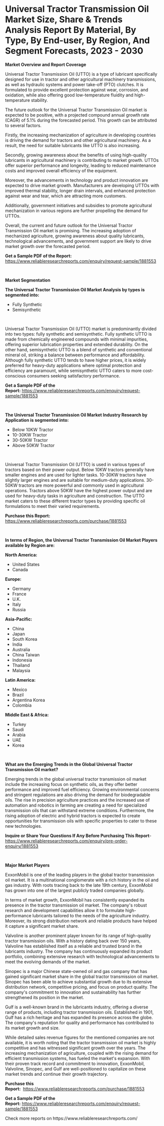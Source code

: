 <p><h1>Universal Tractor Transmission Oil Market Size, Share & Trends Analysis Report By Material, By Type, By End-user, By Region, And Segment Forecasts, 2023 - 2030</h1></p><p><strong>Market Overview and Report Coverage</strong></p>
<p><p>Universal Tractor Transmission Oil (UTTO) is a type of lubricant specifically designed for use in tractor and other agricultural machinery transmissions, as well as hydraulic systems and power take-off (PTO) clutches. It is formulated to provide excellent protection against wear, corrosion, and oxidation, while also offering good low-temperature fluidity and high-temperature stability.</p><p>The future outlook for the Universal Tractor Transmission Oil market is expected to be positive, with a projected compound annual growth rate (CAGR) of 5.1% during the forecasted period. This growth can be attributed to several factors.</p><p>Firstly, the increasing mechanization of agriculture in developing countries is driving the demand for tractors and other agricultural machinery. As a result, the need for suitable lubricants like UTTO is also increasing.</p><p>Secondly, growing awareness about the benefits of using high-quality lubricants in agricultural machinery is contributing to market growth. UTTOs offer superior performance and longevity, leading to reduced maintenance costs and improved overall efficiency of the equipment.</p><p>Moreover, the advancements in technology and product innovation are expected to drive market growth. Manufacturers are developing UTTOs with improved thermal stability, longer drain intervals, and enhanced protection against wear and tear, which are attracting more customers.</p><p>Additionally, government initiatives and subsidies to promote agricultural mechanization in various regions are further propelling the demand for UTTOs.</p><p>Overall, the current and future outlook for the Universal Tractor Transmission Oil market is promising. The increasing adoption of mechanized agriculture, growing awareness about quality lubricants, technological advancements, and government support are likely to drive market growth over the forecasted period.</p></p>
<p><strong>Get a Sample PDF of the Report:</strong> <a href="https://www.reliableresearchreports.com/enquiry/request-sample/1881553">https://www.reliableresearchreports.com/enquiry/request-sample/1881553</a></p>
<p>&nbsp;</p>
<p><strong>Market Segmentation</strong></p>
<p><strong>The Universal Tractor Transmission Oil Market Analysis by types is segmented into:</strong></p>
<p><ul><li>Fully Synthetic</li><li>Semisynthetic</li></ul></p>
<p>&nbsp;</p>
<p><p>Universal Tractor Transmission Oil (UTTO) market is predominantly divided into two types: fully synthetic and semisynthetic. Fully synthetic UTTO is made from chemically engineered compounds with minimal impurities, offering superior lubrication properties and extended durability. On the other hand, semisynthetic UTTO is a blend of synthetic and conventional mineral oil, striking a balance between performance and affordability. Although fully synthetic UTTO tends to have higher prices, it is widely preferred for heavy-duty applications where optimal protection and efficiency are paramount, while semisynthetic UTTO caters to more cost-conscious consumers seeking satisfactory performance.</p></p>
<p><strong>Get a Sample PDF of the Report:</strong>&nbsp;<a href="https://www.reliableresearchreports.com/enquiry/request-sample/1881553">https://www.reliableresearchreports.com/enquiry/request-sample/1881553</a></p>
<p>&nbsp;</p>
<p><strong>The Universal Tractor Transmission Oil Market Industry Research by Application is segmented into:</strong></p>
<p><ul><li>Below 10KW Tractor</li><li>10-30KW Tractor</li><li>30-50KW Tractor</li><li>Above 50KW Tractor</li></ul></p>
<p>&nbsp;</p>
<p><p>Universal Tractor Transmission Oil (UTTO) is used in various types of tractors based on their power output. Below 10KW tractors generally have smaller engines and are used for lighter tasks. 10-30KW tractors have slightly larger engines and are suitable for medium-duty applications. 30-50KW tractors are more powerful and commonly used in agricultural operations. Tractors above 50KW have the highest power output and are used for heavy-duty tasks in agriculture and construction. The UTTO market caters to these different tractor types by providing specific oil formulations to meet their varied requirements.</p></p>
<p><strong>Purchase this Report:</strong>&nbsp; <a href="https://www.reliableresearchreports.com/purchase/1881553">https://www.reliableresearchreports.com/purchase/1881553</a></p>
<p>&nbsp;</p>
<p><strong>In terms of Region, the Universal Tractor Transmission Oil Market Players available by Region are:</strong></p>
<p>
    <p> <strong> North America: </strong>
        <ul>
            <li>United States</li>
            <li>Canada</li>
        </ul>
        </p> 
    <p> <strong> Europe: </strong>
        <ul>
            <li>Germany</li>
            <li>France</li>
            <li>U.K.</li>
            <li>Italy</li>
            <li>Russia</li>
        </ul>
        </p> 
    <p> <strong> Asia-Pacific: </strong>
        <ul>
            <li>China</li>
            <li>Japan</li>
            <li>South Korea</li>
            <li>India</li>
            <li>Australia</li>
            <li>China Taiwan</li>
            <li>Indonesia</li>
            <li>Thailand</li>
            <li>Malaysia</li>
        </ul>
        </p> 
    <p> <strong> Latin America: </strong>
        <ul>
            <li>Mexico</li>
            <li>Brazil</li>
            <li>Argentina Korea</li>
            <li>Colombia</li>
        </ul>
        </p> 
    <p> <strong> Middle East & Africa: </strong>
        <ul>
            <li>Turkey</li>
            <li>Saudi</li>
            <li>Arabia</li>
            <li>UAE</li>
            <li>Korea</li>
        </ul>
    </p>
    </p>
<p>&nbsp;</p>
<p><strong>What are the Emerging Trends in the Global Universal Tractor Transmission Oil market?</strong></p>
<p><p>Emerging trends in the global universal tractor transmission oil market include the increasing focus on synthetic oils, as they offer better performance and improved fuel efficiency. Growing environmental concerns and stringent regulations are also driving the demand for biodegradable oils. The rise in precision agriculture practices and the increased use of automation and robotics in farming are creating a need for specialized transmission oils that can withstand extreme conditions. Furthermore, the rising adoption of electric and hybrid tractors is expected to create opportunities for transmission oils with specific properties to cater to these new technologies.</p></p>
<p><strong>Inquire or Share Your Questions If Any Before Purchasing This Report</strong>- <a href="https://www.reliableresearchreports.com/enquiry/pre-order-enquiry/1881553">https://www.reliableresearchreports.com/enquiry/pre-order-enquiry/1881553</a></p>
<p>&nbsp;</p>
<p><strong>Major Market Players</strong></p>
<p><p>ExxonMobil is one of the leading players in the global tractor transmission oil market. It is a multinational conglomerate with a rich history in the oil and gas industry. With roots tracing back to the late 19th century, ExxonMobil has grown into one of the largest publicly traded companies globally.</p><p>In terms of market growth, ExxonMobil has consistently expanded its presence in the tractor transmission oil market. The company's robust research and development capabilities allow it to formulate high-performance lubricants tailored to the needs of the agriculture industry. Moreover, its strong distribution network and reliable products have helped it capture a significant market share.</p><p>Valvoline is another prominent player known for its range of high-quality tractor transmission oils. With a history dating back over 150 years, Valvoline has established itself as a reliable and trusted brand in the lubricants industry. The company has continuously expanded its product portfolio, combining extensive research with technological advancements to meet the evolving demands of the market.</p><p>Sinopec is a major Chinese state-owned oil and gas company that has gained significant market share in the global tractor transmission oil market. Sinopec has been able to achieve substantial growth due to its extensive distribution network, competitive pricing, and focus on product quality. The company's commitment to innovation and sustainability has further strengthened its position in the market.</p><p>Gulf is a well-known brand in the lubricants industry, offering a diverse range of products, including tractor transmission oils. Established in 1901, Gulf has a rich heritage and has expanded its presence across the globe. The company's reputation for quality and performance has contributed to its market growth and size.</p><p>While detailed sales revenue figures for the mentioned companies are not available, it is worth noting that the tractor transmission oil market is highly competitive and has witnessed significant growth over the years. The increasing mechanization of agriculture, coupled with the rising demand for efficient transmission systems, has fueled the market's expansion. With their proven track record and commitment to innovation, ExxonMobil, Valvoline, Sinopec, and Gulf are well-positioned to capitalize on these market trends and continue their growth trajectory.</p></p>
<p><strong>Purchase this Report:</strong>&nbsp;&nbsp;<a href="https://www.reliableresearchreports.com/purchase/1881553">https://www.reliableresearchreports.com/purchase/1881553</a></p>
<p></p>
<p><strong>Get a Sample PDF of the Report:</strong>&nbsp;<a href="https://www.reliableresearchreports.com/enquiry/request-sample/1881553">https://www.reliableresearchreports.com/enquiry/request-sample/1881553</a></p>
<p>Check more reports on https://www.reliableresearchreports.com/</p>